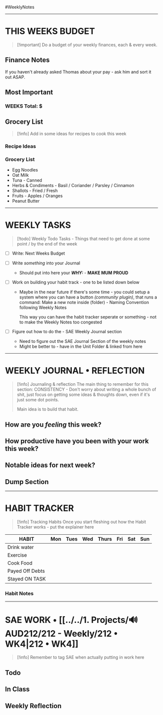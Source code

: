 #WeeklyNotes 
- - -
# THIS WEEKS BUDGET
>[!important] Do a budget of your weekly finances, each & every week.

## Finance Notes
If you haven't already asked Thomas about your pay - ask him and sort it out ASAP. 

## Most Important 
### WEEKS Total: $ 



## Grocery List
>[!info] Add in some ideas for recipes to cook this week
### Recipe Ideas

### Grocery List

- Egg Noodles
- Oat Milk
- Tuna - Canned
- Herbs & Condiments - Basil / Coriander / Parsley / Cinnamon 
- Shallots - Fried / Fresh
- Fruits - Apples / Oranges
- Peanut Butter

- - -
# WEEKLY TASKS
>[!todo] Weekly Todo Tasks - Things that need to get done at some point / by the end of the week

- [ ] Write: Next Weeks Budget 
- [ ] Write *something* into your Journal
	- Should put into here your ***WHY:*** - **MAKE MUM PROUD**

- [ ] Work on building your habit track - one to be listed down below
	- Maybe in the near future if there's some time - you could setup a system where you can have a button *(community plugin)*, that  runs a command: Make a new note inside (folder) - Naming Convention following Weekly Notes
	  
	  This way you can have the habit tracker seperate or something - not to make the Weekly Notes too congested
- [ ] Figure out how to do the - SAE Weekly Journal section
	- Need to figure out the SAE Journal Section of the weekly notes
	- Might be better to - have in the Unit Folder & linked from here
- - -
# WEEKLY JOURNAL • REFLECTION
>[!info] Journaling & reflection
> The main thing to remember for this section: CONSISTENCY - Don't worry about writing a whole bunch of shit, just focus on getting some ideas & thoughts down, even if it's just some dot points. 
>
> Main idea is to build that habit.

## How are you *feeling* this week?



## How productive have you been with your work this week?



## Notable ideas for next week?



## Dump Section



- - -
# HABIT TRACKER
>[!info] Tracking Habits 
> Once you start fleshing out how the Habit Tracker works - put the explainer here


| HABIT           | Mon | Tues | Wed | Thurs | Fri | Sat | Sun |
| --------------- | --- | ---- | --- | ----- | --- | --- | --- |
| Drink water     |     |      |     |       |     |     |     |
| Exercise        |     |      |     |       |     |     |     |
| Cook Food       |     |      |     |       |     |     |     |
| Payed Off Debts |     |      |     |       |     |     |     |
| Stayed ON TASK  |     |      |     |       |     |     |     |

### Habit Notes



- - -
# SAE WORK • [[../../1. Projects/🔊 AUD212/212 - Weekly/212 • WK4|212 • WK4]]
>[!info] Remember to tag SAE when actually putting in work here
## Todo



## In Class 



## Weekly Reflection



